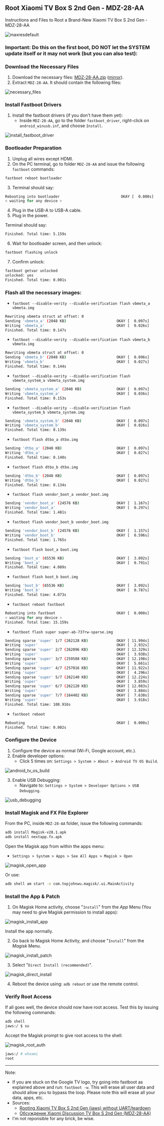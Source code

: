 ## Root Xiaomi TV Box S 2nd Gen - MDZ-28-AA
Instructions and Files to Root a Brand-New Xiaomi TV Box S 2nd Gen - MDZ-28-AA

![maxresdefault](https://github.com/user-attachments/assets/6eb5a8ba-3ce4-4565-b809-d74c8fbdabaa)

### Important: Do this on the first boot, DO NOT let the SYSTEM update itself or it may not work (but you can also test):

### Download the Necessary Files

1. Download the necessary files: [MDZ-28-AA.zip](https://www.mediafire.com/file/unpsu432truz652/MDZ-28-AA.zip/file)  ([mirror](https://11.to/MDZ-28-AA.zip)).
2. Extract `MDZ-28-AA`. It should contain the following files:

![necessary_files](https://github.com/user-attachments/assets/b3ceb176-90f5-4799-9955-17f93eceec1c)

### Install Fastboot Drivers

1. Install the fastboot drivers (if you don't have them yet):
   - Inside `MDZ-28-AA`, go to the folder `fastboot_driver`, right-click on `android_winusb.inf`, and choose `Install`.

![install_fastboot_driver](https://github.com/user-attachments/assets/5a326fbb-7d08-4e2c-b30b-383fc6e13f48)

### Bootloader Preparation

1. Unplug all wires except HDMI.
2. On the PC terminal, go to folder `MDZ-28-AA` and issue the following `fastboot` commands:

```bash
fastboot reboot bootloader
```

3. Terminal should say:

```bash
Rebooting into bootloader                            OKAY [  0.000s]
< waiting for any device >
```

4. Plug in the USB-A to USB-A cable.
5. Plug in the power.

Terminal should say:

```bash
Finished. Total time: 5.159s
```

6. Wait for bootloader screen, and then unlock:

```bash
fastboot flashing unlock
```

7. Confirm unlock:

```bash
fastboot getvar unlocked
unlocked: yes
Finished. Total time: 0.001s
```

### Flash all the necessary images:

 - `fastboot --disable-verity --disable-verification flash vbmeta_a vbmeta.img`

```bash
Rewriting vbmeta struct at offset: 0
Sending 'vbmeta_a' (2048 KB)                       OKAY [  0.097s]
Writing 'vbmeta_a'                                 OKAY [  0.026s]
Finished. Total time: 0.147s
```

 - `fastboot --disable-verity --disable-verification flash vbmeta_b vbmeta.img`

```bash
Rewriting vbmeta struct at offset: 0
Sending 'vbmeta_b' (2048 KB)                       OKAY [  0.096s]
Writing 'vbmeta_b'                                 OKAY [  0.027s]
Finished. Total time: 0.144s
```

 - `fastboot --disable-verity --disable-verification flash vbmeta_system_a vbmeta_system.img`

```bash
Sending 'vbmeta_system_a' (2048 KB)                OKAY [  0.097s]
Writing 'vbmeta_system_a'                          OKAY [  0.036s]
Finished. Total time: 0.153s
```

 - `fastboot --disable-verity --disable-verification flash vbmeta_system_b vbmeta_system.img`

```bash
Sending 'vbmeta_system_b' (2048 KB)                OKAY [  0.097s]
Writing 'vbmeta_system_b'                          OKAY [  0.026s]
Finished. Total time: 0.139s
```

 - `fastboot flash dtbo_a dtbo.img`

```bash
Sending 'dtbo_a' (2048 KB)                         OKAY [  0.097s]
Writing 'dtbo_a'                                   OKAY [  0.027s]
Finished. Total time: 0.140s
```

 - `fastboot flash dtbo_b dtbo.img`

```bash
Sending 'dtbo_b' (2048 KB)                         OKAY [  0.097s]
Writing 'dtbo_b'                                   OKAY [  0.027s]
Finished. Total time: 0.134s
```

 - `fastboot flash vendor_boot_a vendor_boot.img`

```bash
Sending 'vendor_boot_a' (24576 KB)                 OKAY [  1.167s]
Writing 'vendor_boot_a'                            OKAY [  0.297s]
Finished. Total time: 1.481s
```

 - `fastboot flash vendor_boot_b vendor_boot.img`

```bash
Sending 'vendor_boot_b' (24576 KB)                 OKAY [  1.157s]
Writing 'vendor_boot_b'                            OKAY [  0.596s]
Finished. Total time: 1.765s
```

 - `fastboot flash boot_a boot.img`

```bash
Sending 'boot_a' (65536 KB)                        OKAY [  3.092s]
Writing 'boot_a'                                   OKAY [  0.791s]
Finished. Total time: 4.089s
```

 - `fastboot flash boot_b boot.img`

```bash
Sending 'boot_b' (65536 KB)                        OKAY [  3.092s]
Writing 'boot_b'                                   OKAY [  0.787s]
Finished. Total time: 4.073s
```

 - `fastboot reboot fastboot`

```bash
Rebooting into fastboot                            OKAY [  0.000s]
< waiting for any device >
Finished. Total time: 15.159s
```

 - `fastboot flash super super-ab-737rw-sparse.img`

```bash
Sending sparse 'super' 1/7 (262128 KB)             OKAY [ 11.994s]
Writing 'super'                                    OKAY [  2.932s]
Sending sparse 'super' 2/7 (262096 KB)             OKAY [ 12.329s]
Writing 'super'                                    OKAY [  3.938s]
Sending sparse 'super' 3/7 (259588 KB)             OKAY [ 12.198s]
Writing 'super'                                    OKAY [  5.661s]
Sending sparse 'super' 4/7 (257016 KB)             OKAY [ 11.922s]
Writing 'super'                                    OKAY [  4.296s]
Sending sparse 'super' 5/7 (262140 KB)             OKAY [ 12.224s]
Writing 'super'                                    OKAY [  3.859s]
Sending sparse 'super' 6/7 (262120 KB)             OKAY [ 12.083s]
Writing 'super'                                    OKAY [  3.884s]
Sending sparse 'super' 7/7 (164402 KB)             OKAY [  7.630s]
Writing 'super'                                    OKAY [  3.918s]
Finished. Total time: 108.916s
```

 - `fastboot reboot`

```bash
Rebooting                                          OKAY [  0.000s]
Finished. Total time: 0.002s
```

### Configure the Device

1. Configure the device as normal (Wi-Fi, Google account, etc.).
2. Enable developer options:
   - Click 5 times on: `Settings > System > About > Android TV OS Build`.

![android_tv_os_build](https://github.com/user-attachments/assets/292d7cfc-b804-40e5-b0d3-0dc4e1debc76)

3. Enable USB Debugging:
   - Navigate to: `Settings > System > Developer Options > USB Debugging`.

![usb_debugging](https://github.com/user-attachments/assets/71ce37d1-6eb2-44a1-89e9-fd401948271a)


### Install Magisk and FX File Explorer

From the PC, inside `MDZ-28-AA` folder, issue the following commands:

```bash
adb install Magisk-v28.1.apk
adb install nextapp.fx.apk
```

Open the Magisk app from within the apps menu:
- `Settings > System > Apps > See All Apps > Magisk > Open`

![magisk_open_app](https://github.com/user-attachments/assets/af1d3c87-d1a1-4be9-9d86-e43c221c4a40)


Or use:

```bash
adb shell am start -n com.topjohnwu.magisk/.ui.MainActivity
```

### Install the App & Patch

1. On Magisk Home activity, choose "`Install`" from the *App* Menu (You may need to give Magisk permission to install apps):

![magisk_install_app](https://github.com/user-attachments/assets/681d93b1-ad8d-4c7e-bae0-b254d5c275a7)

Install the app normally.

2. Go back to Magisk Home Activity, and choose "`Install`" from the *Magisk* Menu.

![magisk_install_patch](https://github.com/user-attachments/assets/46280b19-329a-4014-aa44-3e63b98b7454)

3. Select "`Direct Install (recommended)`".

![magisk_direct_install](https://github.com/user-attachments/assets/b75461e6-3936-4359-9c84-30154b196153)

4. Reboot the device using: `adb reboot` or use the remote control.

### Verify Root Access

If all goes well, the device should now have root access. Test this by issuing the following commands:

```bash
adb shell
jaws:/ $ su
```

Accept the Magisk prompt to give root access to the shell:

![magisk_root_auth](https://github.com/user-attachments/assets/f82fa546-70f6-4fe1-8027-f09a812a3456)

```bash
jaws:/ # whoami
root
```

----

Note:

 - If you are stuck on the Google TV logo, try going into fastboot as explained above and run: `fastboot -w`. This will erase all user data and should allow you to bypass the loop. Please note this will erase all your data, apps, etc.
 - Sources:
   - [Rooting Xiaomi TV Box S 2nd Gen (jaws) without UART/teardown](https://gist.github.com/supechicken/3c8378be3469bc2f82b7b319f202ed82)
   - [Обсуждение Xiaomi Discussion TV Box S 2nd Gen (MDZ-28-AA)](https://4pda.to/forum/index.php?showtopic=1068290)
 - I'm not reponsible for any brick, be wise.
